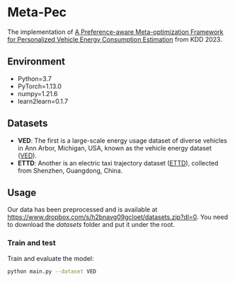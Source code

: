 # Meta-Pec
The implementation of [A Preference-aware Meta-optimization Framework for Personalized Vehicle Energy Consumption Estimation](https://arxiv.org/abs/2306.14421) from KDD 2023.

## Environment
* Python=3.7
* PyTorch=1.13.0
* numpy=1.21.6
* learn2learn=0.1.7

## Datasets
* **VED**: The first is a large-scale energy usage dataset of diverse vehicles in Ann Arbor, Michigan, USA, known as the vehicle energy dataset ([VED](https://github.com/gsoh/VED)).
* **ETTD**: Another is an electric taxi trajectory dataset ([ETTD](http://guangwang.me/\#/data)), collected from Shenzhen, Guangdong, China.

## Usage
Our data has been preprocessed and is available at https://www.dropbox.com/s/h2bnavg09gcloet/datasets.zip?dl=0. You need to download the *datasets* folder and put it under the root.

### Train and test

Train and evaluate the model:
```sh
python main.py --dataset VED
```
